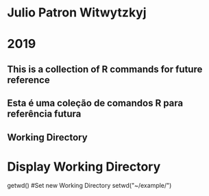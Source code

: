 # Julio Patron Witwytzkyj
# 2019

## This is a collection of R commands for future reference
## Esta é uma coleção de comandos R para referência futura

## Working Directory

# Display Working Directory
getwd()
#Set new Working Directory
setwd("~/example/")